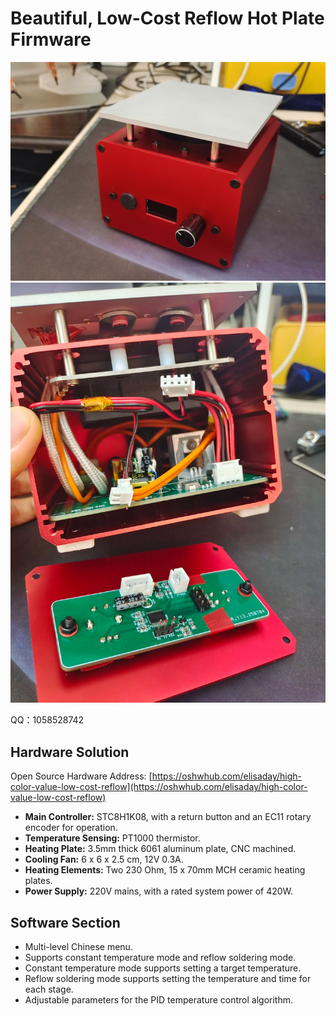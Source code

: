 # Beautiful, Low-Cost Reflow Hot Plate Firmware

![](/photos/1.jpg)
![](/photos/2.jpg)

QQ：1058528742

## Hardware Solution

Open Source Hardware Address: [https://oshwhub.com/elisaday/high-color-value-low-cost-reflow](https://oshwhub.com/elisaday/high-color-value-low-cost-reflow)

- **Main Controller:** STC8H1K08, with a return button and an EC11 rotary encoder for operation.
- **Temperature Sensing:** PT1000 thermistor.
- **Heating Plate:** 3.5mm thick 6061 aluminum plate, CNC machined.
- **Cooling Fan:** 6 x 6 x 2.5 cm, 12V 0.3A.
- **Heating Elements:** Two 230 Ohm, 15 x 70mm MCH ceramic heating plates.
- **Power Supply:** 220V mains, with a rated system power of 420W.

## Software Section

- Multi-level Chinese menu.
- Supports constant temperature mode and reflow soldering mode.
- Constant temperature mode supports setting a target temperature.
- Reflow soldering mode supports setting the temperature and time for each stage.
- Adjustable parameters for the PID temperature control algorithm.
